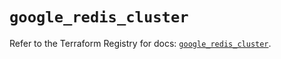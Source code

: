 # `google_redis_cluster`

Refer to the Terraform Registry for docs: [`google_redis_cluster`](https://registry.terraform.io/providers/hashicorp/google-beta/6.13.0/docs/resources/google_redis_cluster).
